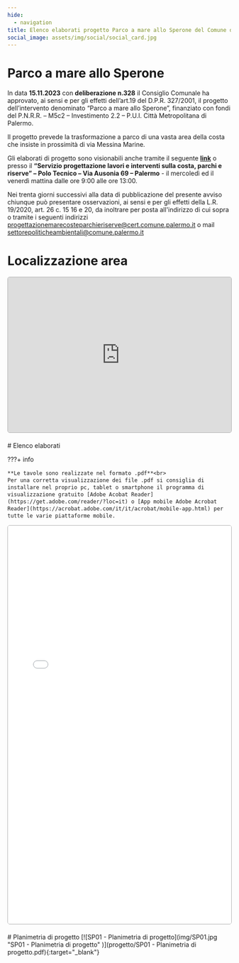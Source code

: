 ```yaml
---
hide:
  - navigation
title: Elenco elaborati progetto Parco a mare allo Sperone del Comune di Palermo
social_image: assets/img/social/social_card.jpg
---
```



# Parco a mare allo Sperone

In data **15.11.2023** con **deliberazione n.328** il Consiglio Comunale ha approvato, ai sensi e per gli effetti dell’art.19 del D.P.R. 327/2001, il progetto dell’intervento denominato “Parco a mare allo Sperone”, finanziato con fondi del P.N.R.R. – M5c2 – Investimento 2.2 – P.U.I. Città Metropolitana di Palermo.

Il progetto prevede la trasformazione a parco di una vasta area della costa che insiste in prossimità di via Messina Marine. 

Gli elaborati di progetto sono visionabili anche tramite il seguente **[link](https://drive.google.com/drive/folders/1FvhOm5sXzzi84pJOAyKFZQGtAMxOqxHx?usp=sharing)** o presso il **“Servizio progettazione lavori e interventi sulla costa, parchi e riserve” – Polo Tecnico – Via Ausonia 69 – Palermo** - il mercoledì ed il venerdì mattina dalle ore 9:00 alle ore 13:00.

Nei trenta giorni successivi alla data di pubblicazione del presente avviso chiunque può presentare osservazioni, ai sensi e per gli effetti della L.R. 19/2020, art. 26 c. 15 16 e 20, da inoltrare per posta all'indirizzo di cui sopra o tramite i seguenti indirizzi [progettazionemarecosteparchieriserve@cert.comune.palermo.it](mailto:progettazionemarecosteparchieriserve@cert.comune.palermo.it) o mail [settorepoliticheambientali@comune.palermo.it](mailto:settorepoliticheambientali@comune.palermo.it)

# Localizzazione area
 <div>
<iframe width="100%" height="350" src="https://www.openstreetmap.org/export/embed.html?bbox=13.390939235687256%2C38.09520381036535%2C13.40535879135132%2C38.11031602478667&amp;layer=mapnik&amp;marker=38.10276875086672%2C13.398149013519287" style=" border: 1px solid rgba(0,0,0,0.3); box-shadow: 0 1 1 rgba(0,0,0,0.3); border-radius: 5px;  moz-border-radius: 5px;   aspect-ratio: auto;"></iframe>
</div>
<br>
# Elenco elaborati

???+ info

    **Le tavole sono realizzate nel formato .pdf**<br>
	Per una corretta visualizzazione dei file .pdf si consiglia di installare nel proprio pc, tablet o smartphone il programma di visualizzazione gratuito [Adobe Acobat Reader](https://get.adobe.com/reader/?loc=it) o [App mobile Adobe Acrobat Reader](https://acrobat.adobe.com/it/it/acrobat/mobile-app.html) per tutte le varie piattaforme mobile.

<div>
<iframe width="100%" height="898" src="database.html" style="border: 1px solid rgba(0,0,0,0.3); box-shadow: 0 1 1 rgba(0,0,0,0.3);   border-radius: 5px;  moz-border-radius: 2px;   aspect-ratio: auto;"></iframe>
</div>
<br> 
# Planimetria di progetto
[![SP01 - Planimetria di progetto](img/SP01.jpg "SP01 - Planimetria di progetto" )](progetto/SP01 - Planimetria di progetto.pdf){:target="_blank"}